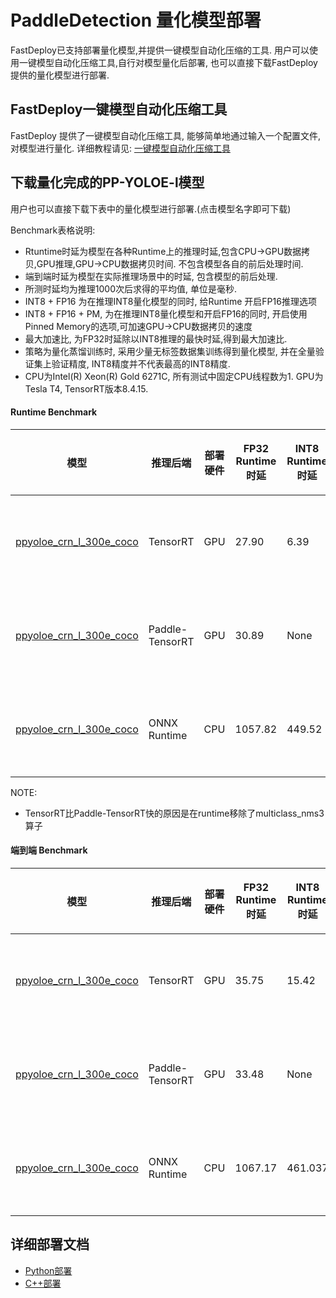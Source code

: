 # PaddleDetection 量化模型部署
FastDeploy已支持部署量化模型,并提供一键模型自动化压缩的工具.
用户可以使用一键模型自动化压缩工具,自行对模型量化后部署, 也可以直接下载FastDeploy提供的量化模型进行部署.

## FastDeploy一键模型自动化压缩工具
FastDeploy 提供了一键模型自动化压缩工具, 能够简单地通过输入一个配置文件, 对模型进行量化.
详细教程请见: [一键模型自动化压缩工具](../../../../../tools/common_tools/auto_compression/)

## 下载量化完成的PP-YOLOE-l模型
用户也可以直接下载下表中的量化模型进行部署.(点击模型名字即可下载)


Benchmark表格说明:
- Rtuntime时延为模型在各种Runtime上的推理时延,包含CPU->GPU数据拷贝,GPU推理,GPU->CPU数据拷贝时间. 不包含模型各自的前后处理时间.
- 端到端时延为模型在实际推理场景中的时延, 包含模型的前后处理.
- 所测时延均为推理1000次后求得的平均值, 单位是毫秒.
- INT8 + FP16 为在推理INT8量化模型的同时, 给Runtime 开启FP16推理选项
- INT8 + FP16 + PM, 为在推理INT8量化模型和开启FP16的同时, 开启使用Pinned Memory的选项,可加速GPU->CPU数据拷贝的速度
- 最大加速比, 为FP32时延除以INT8推理的最快时延,得到最大加速比.
- 策略为量化蒸馏训练时, 采用少量无标签数据集训练得到量化模型, 并在全量验证集上验证精度, INT8精度并不代表最高的INT8精度.
- CPU为Intel(R) Xeon(R) Gold 6271C, 所有测试中固定CPU线程数为1.  GPU为Tesla T4, TensorRT版本8.4.15.


#### Runtime Benchmark
| 模型                 |推理后端            |部署硬件    | FP32 Runtime时延   | INT8 Runtime时延 | INT8 + FP16 Runtime时延  | INT8+FP16+PM Runtime时延  | 最大加速比    | FP32 mAP | INT8 mAP | 量化方式   |
| ------------------- | -----------------|-----------|  --------     |--------      |--------      | --------- |-------- |----- |----- |----- |
| [ppyoloe_crn_l_300e_coco](https://bj.bcebos.com/paddlehub/fastdeploy/ppyoloe_crn_l_300e_coco_qat.tar )  | TensorRT         |    GPU    |  27.90 | 6.39 |6.44|5.95    |      4.67       | 51.4  | 50.7 | 量化蒸馏训练 |
| [ppyoloe_crn_l_300e_coco](https://bj.bcebos.com/paddlehub/fastdeploy/ppyoloe_crn_l_300e_coco_qat.tar )  | Paddle-TensorRT |    GPU    |  30.89     |None  |  13.78 |14.01    |      2.24       | 51.4  | 50.5 | 量化蒸馏训练 |
| [ppyoloe_crn_l_300e_coco](https://bj.bcebos.com/paddlehub/fastdeploy/ppyoloe_crn_l_300e_coco_qat.tar)  | ONNX Runtime |    CPU    |     1057.82 |   449.52 |None|None    |      2.35        |51.4 | 50.0 |量化蒸馏训练 |

NOTE:
- TensorRT比Paddle-TensorRT快的原因是在runtime移除了multiclass_nms3算子

#### 端到端 Benchmark
| 模型                 |推理后端            |部署硬件    | FP32 Runtime时延   | INT8 Runtime时延 | INT8 + FP16 Runtime时延  | INT8+FP16+PM Runtime时延  | 最大加速比    | FP32 mAP | INT8 mAP | 量化方式   |
| ------------------- | -----------------|-----------|  --------     |--------      |--------      | --------- |-------- |----- |----- |----- |
| [ppyoloe_crn_l_300e_coco](https://bj.bcebos.com/paddlehub/fastdeploy/ppyoloe_crn_l_300e_coco_qat.tar )  | TensorRT         |    GPU    |  35.75 | 15.42 |20.70|20.85  |      2.32      | 51.4  | 50.7 | 量化蒸馏训练 |
| [ppyoloe_crn_l_300e_coco](https://bj.bcebos.com/paddlehub/fastdeploy/ppyoloe_crn_l_300e_coco_qat.tar )  | Paddle-TensorRT |    GPU    | 33.48    |None  |  18.47 |18.03   |     1.81       | 51.4  | 50.5 | 量化蒸馏训练 |
| [ppyoloe_crn_l_300e_coco](https://bj.bcebos.com/paddlehub/fastdeploy/ppyoloe_crn_l_300e_coco_qat.tar)  | ONNX Runtime |    CPU    |     1067.17 |   461.037 |None|None    |      2.31        |51.4 | 50.0 |量化蒸馏训练 |


## 详细部署文档

- [Python部署](python)
- [C++部署](cpp)
